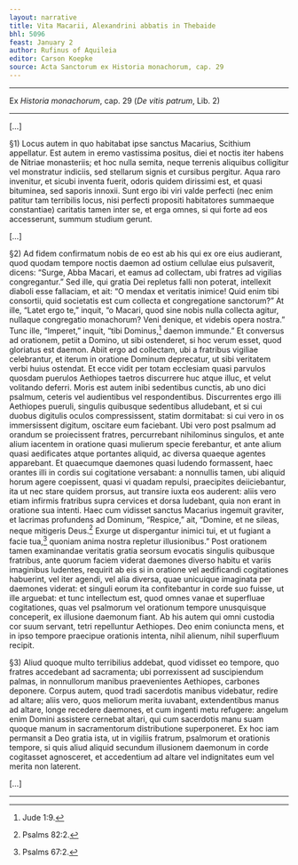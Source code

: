 ```yaml
---
layout: narrative
title: Vita Macarii, Alexandrini abbatis in Thebaide
bhl: 5096
feast: January 2
author: Rufinus of Aquileia
editor: Carson Koepke
source: Acta Sanctorum ex Historia monachorum, cap. 29
---
```


---

Ex *Historia monachorum*, cap. 29 (*De vitis patrum*, Lib. 2)

---

[…]

§1) Locus autem in quo habitabat ipse sanctus Macarius, Scithium appellatur. Est autem in eremo vastissima positus, diei et noctis iter habens de Nitriae monasteriis; et hoc nulla semita, neque terrenis aliquibus colligitur vel monstratur indiciis, sed stellarum signis et cursibus pergitur. Aqua raro invenitur, et sicubi inventa fuerit, odoris quidem dirissimi est, et quasi bituminea, sed saporis innoxii. Sunt ergo ibi viri valde perfecti (nec enim patitur tam terribilis locus, nisi perfecti propositi habitatores summaeque constantiae) caritatis tamen inter se, et erga omnes, si qui forte ad eos accesserunt, summum studium gerunt.

[…]

§2) Ad fidem confirmatum nobis de eo est ab his qui ex ore eius audierant, quod quodam tempore noctis daemon ad ostium cellulae eius pulsaverit, dicens: “Surge, Abba Macari, et eamus ad collectam, ubi fratres ad vigilias congregantur.” Sed ille, qui gratia Dei repletus falli non poterat, intellexit diaboli esse fallaciam, et ait: “O mendax et veritatis inimice! Quid enim tibi consortii, quid societatis est cum collecta et congregatione sanctorum?” At ille, “Latet ergo te,” inquit, “o Macari, quod sine nobis nulla collecta agitur, nullaque congregatio monachorum? Veni denique, et videbis opera nostra.” Tunc ille, “Imperet,” inquit, “tibi Dominus,[^1] daemon immunde.” Et conversus ad orationem, petiit a Domino, ut sibi ostenderet, si hoc verum esset, quod gloriatus est daemon. Abiit ergo ad collectam, ubi a fratribus vigiliae celebrantur, et iterum in oratione Dominum deprecatur, ut sibi veritatem verbi huius ostendat. Et ecce vidit per totam ecclesiam quasi parvulos quosdam puerulos Aethiopes taetros discurrere huc atque illuc, et velut volitando deferri. Moris est autem inibi sedentibus cunctis, ab uno dici psalmum, ceteris vel audientibus vel respondentibus. Discurrentes ergo illi Aethiopes pueruli, singulis quibusque sedentibus alludebant, et si cui duobus digitulis oculos compressissent, statim dormitabat: si cui vero in os immersissent digitum, oscitare eum faciebant. Ubi vero post psalmum ad orandum se proiecissent fratres, percurrebant nihilominus singulos, et ante alium iacentem in oratione quasi mulierum specie ferebantur, et ante alium quasi aedificates atque portantes aliquid, ac diversa quaeque agentes apparebant. Et quaecumque daemones quasi ludendo formassent, haec orantes illi in cordis sui cogitatione versabant: a nonnullis tamen, ubi aliquid horum agere coepissent, quasi vi quadam repulsi, praecipites deiiciebantur, ita ut nec stare quidem prorsus, aut transire iuxta eos auderent: aliis vero etiam infirmis fratribus supra cervices et dorsa ludebant, quia non erant in oratione sua intenti. Haec cum vidisset sanctus Macarius ingemuit graviter, et lacrimas profundens ad Dominum, “Respice,” ait, “Domine, et ne sileas, neque mitigeris Deus.[^2] Exurge ut dispergantur inimici tui, et ut fugiant a facie tua,[^3] quoniam anima nostra repletur illusionibus.” Post orationem tamen examinandae veritatis gratia seorsum evocatis singulis quibusque fratribus, ante quorum faciem viderat daemones diverso habitu et variis imaginibus ludentes, requirit ab eis si in oratione vel aedificandi cogitationes habuerint, vel iter agendi, vel alia diversa, quae unicuique imaginata per daemones viderat: et singuli eorum ita confitebantur in corde suo fuisse, ut ille arguebat: et tunc intellectum est, quod omnes vanae et superfluae cogitationes, quas vel psalmorum vel orationum tempore unusquisque conceperit, ex illusione daemonum fiant. Ab his autem qui omni custodia cor suum servant, tetri repelluntur Aethiopes. Deo enim coniuncta mens, et in ipso tempore praecipue orationis intenta, nihil alienum, nihil superfluum recipit.

§3) Aliud quoque multo terribilius addebat, quod vidisset eo tempore, quo fratres accedebant ad sacramenta; ubi porrexissent ad suscipiendum palmas, in nonnullorum manibus praevenientes Aethiopes, carbones deponere. Corpus autem, quod tradi sacerdotis manibus videbatur, redire ad altare; aliis vero, quos meliorum merita iuvabant, extendentibus manus ad altare, longe recedere daemones, et cum ingenti metu refugere: angelum enim Domini assistere cernebat altari, qui cum sacerdotis manu suam quoque manum in sacramentorum distributione superponeret. Ex hoc iam permansit a Deo gratia ista, ut in vigiliis fratrum, psalmorum et orationis tempore, si quis aliud aliquid secundum illusionem daemonum in corde cogitasset agnosceret, et accedentium ad altare vel indignitates eum vel merita non laterent.

[…]

---

[^1]: Jude 1:9. 
[^2]: Psalms 82:2.
[^3]: Psalms 67:2.
